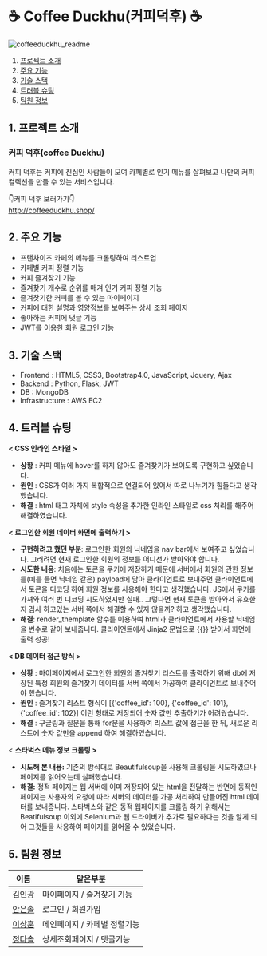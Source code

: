 # ☕ Coffee Duckhu(커피덕후) ☕
![coffeeduckhu_readme](https://user-images.githubusercontent.com/87196958/202476502-87bc9fd8-820e-423a-9be5-79c582bed609.png)


1. [프로젝트 소개](#1-프로젝트-소개)
2. [주요 기능](#2-주요-기능)
3. [기술 스택](#3-기술-스택)
4. [트러블 슈팅](#4-트러블-슈팅)
5. [팀원 정보](#5-팀원-정보)

## 1. 프로젝트 소개

### 커피 덕후(coffee Duckhu)

커피 덕후는 커피에 진심인 사람들이 모여 카페별로 인기 메뉴를 살펴보고 나만의 커피 컬렉션을 만들 수 있는 서비스입니다.

👇커피 덕후 보러가기👇</br>
http://coffeeduckhu.shop/

## 2. 주요 기능

- 프랜차이즈 카페의 메뉴를 크롤링하여 리스트업
- 카페별 커피 정렬 기능
- 커피 즐겨찾기 기능
- 즐겨찾기 개수로 순위를 매겨 인기 커피 정렬 기능
- 즐겨찾기한 커피를 볼 수 있는 마이페이지
- 커피에 대한 설명과 영양정보를  보여주는 상세 조회 페이지
- 좋아하는 커피에 댓글 기능
- JWT를 이용한 회원 로그인 기능

## 3. 기술 스택

-   Frontend : HTML5, CSS3, Bootstrap4.0, JavaScript, Jquery, Ajax
-   Backend : Python, Flask, JWT
-   DB : MongoDB
-   Infrastructure : AWS EC2

## 4. 트러블 슈팅

**< CSS 인라인 스타일 >**

-   **상황** : 커피 메뉴에 hover를 하지 않아도 즐겨찾기가 보이도록 구현하고 싶었습니다.
-   **원인** : CSS가 여러 가지 복합적으로 연결되어 있어서 따로 나누기가 힘들다고 생각했습니다.
-   **해결** : html 태그 자체에 style 속성을 추가한 인라인 스타일로 css 처리를 해주어 해결하였습니다.

**< 로그인한 회원 데이터 화면에 출력하기 >**

-   **구현하려고 했던 부분**: 로그인한 회원의 닉네임을 nav bar에서 보여주고 싶었습니다. 그러려면 현재 로그인한 회원의 정보를 어디선가 받아와야 합니다.
-   **시도한 내용**: 처음에는 토큰을 쿠키에 저장하기 때문에 서버에서 회원의 관한 정보를(예를 들면 닉네임 같은) payload에 담아 클라이언트로 보내주면 클라이언트에서 토큰을 디코딩 하여 회원 정보를 사용해야 한다고 생각했습니다. JS에서 쿠키를 가져와 여러 번 디코딩 시도하였지만 실패.. 그렇다면 현재 토큰을 받아와서 유효한지 검사 하고있는 서버 쪽에서 해결할 수 있지 않을까? 하고 생각했습니다.
-   **해결**: render_themplate 함수를 이용하여 html과 클라이언트에서 사용할 닉네임을 변수로 같이 보내줍니다. 클라이언트에서 Jinja2 문법으로 {{}} 받아서 화면에 출력 성공!

**< DB 데이터 접근 방식 >**

-   **상황** : 마이페이지에서 로그인한 회원의 즐겨찾기 리스트를 출력하기 위해 db에 저장된 특정 회원의 즐겨찾기 데이터를 서버 쪽에서 가공하여 클라이언트로 보내주어야 했습니다.
-   **원인** : 즐겨찾기 리스트 형식이 [{'coffee_id': 100}, {'coffee_id': 101}, {'coffee_id': 102}] 이런 형태로 저장되어 숫자 값만 추출하기가 어려웠습니다.
-   **해결** : 구글링과 질문을 통해 for문을 사용하여 리스트 값에 접근을 한 뒤, 새로운 리스트에 숫자 값만을 append 하여 해결하였습니다.

< **스타벅스 메뉴 정보 크롤링 >**

-   **시도해 본 내용:** 기존의 방식대로 Beautifulsoup을 사용해 크롤링을 시도하였으나 페이지를 읽어오는데 실패했습니다.
-   **해결:** 정적 페이지는 웹 서버에 이미 저장되어 있는 html을 전달하는 반면에 동적인 페이지는 사용자의 요청에 따라 서버의 데이터를 가공 처리하여 만들어진 html 데이터를 보내줍니다. 스타벅스와 같은 동적 웹페이지를 크롤링 하기 위해서는 Beatifulsoup 이외에 Selenium과 웹 드라이버가 추가로 필요하다는 것을 알게 되어 그것들을 사용하여 페이지를 읽어올 수 있었습니다.

## 5. 팀원 정보
| 이름 | 맡은부분 |
|--|--|
| [김인광](https://github.com/ingwang-kim) | 마이페이지 / 즐겨찾기 기능 |
| [안은솔](https://github.com/eunsol-an) | 로그인 / 회원가입 |
| [이상훈](https://github.com/leemeo3) | 메인페이지 / 카페별 정렬기능 |
| [정다솔](https://github.com/ssori0421) | 상세조회페이지 / 댓글기능 |
